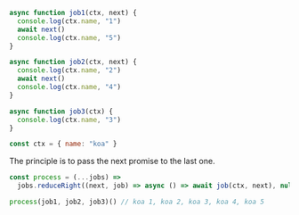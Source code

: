 ```js
async function job1(ctx, next) {
  console.log(ctx.name, "1")
  await next()
  console.log(ctx.name, "5")
}

async function job2(ctx, next) {
  console.log(ctx.name, "2")
  await next()
  console.log(ctx.name, "4")
}

async function job3(ctx) {
  console.log(ctx.name, "3")
}

const ctx = { name: "koa" }
```
The principle is to pass the next promise to the last one.
```javascript
const process = (...jobs) =>
  jobs.reduceRight((next, job) => async () => await job(ctx, next), null)

process(job1, job2, job3)() // koa 1, koa 2, koa 3, koa 4, koa 5
```